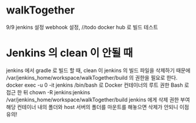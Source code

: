 # walkTogether
9/9 jenkins 설정 webhook 설정, //todo docker hub 로 빌드 테스트

# Jenkins 의 clean 이 안될 때
jenkins 에서 gradle 로 빌드 할 때, clean 이 jenkins 의 빌드 파일을 삭제하기 때문에 /var/jenkins_home/workspace/walkTogether/build 의 권한을 필요로 한다.
docker exec -u 0 -it jenkins /bin/bash 로 Docker 컨테이너의 루트 권한 Bash 로 접근 한 뒤 
chown -R jenkins:jenkins /var/jenkins_home/workspace/walkTogether/build jenkins 에게 삭제 권한 부여
해당 컨테이너 내의 폴더와 host 서버의 폴더를 마운트를 해놓으면 삭제가 안되니 이점 유의!


